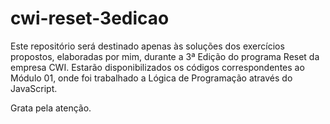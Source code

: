 # cwi-reset-3edicao

Este repositório será destinado apenas às soluções dos exercícios propostos, elaboradas por mim, durante a 3ª Edição do programa Reset da empresa CWI.
Estarão disponibilizados os códigos correspondentes ao Módulo 01, onde foi trabalhado a Lógica de Programação através do JavaScript.

Grata pela atenção.
